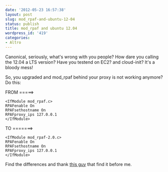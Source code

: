 ```yaml
---
date: '2012-05-23 16:57:38'
layout: post
slug: mod_rpaf-and-ubuntu-12-04
status: publish
title: mod_rpaf and ubuntu 12.04
wordpress_id: '419'
categories:
- Altro
---
```


<rant> Canonical, seriously, what's wrong with you people? How dare you calling the 12.04 a LTS version? Have you testend on EC2? and cloud-init? It's a bloody mess! </rant>

So, you upgraded and mod_rpaf behind your proxy is not working anymore? Do this:

FROM =====>
```
<IfModule mod_rpaf.c>
RPAFenable On
RPAFsethostname On
RPAFproxy_ips 127.0.0.1
</IfModule>
```

TO =======>
```
<IfModule mod_rpaf-2.0.c>
RPAFenable On
RPAFsethostname On
RPAFproxy_ips 127.0.0.1
</IfModule>
```

Find the differences and thank [this guy](http://ffnz.tumblr.com/post/23078644987/rpaf-mod-not-working-on-ubuntu-12-04) that find it before me.
